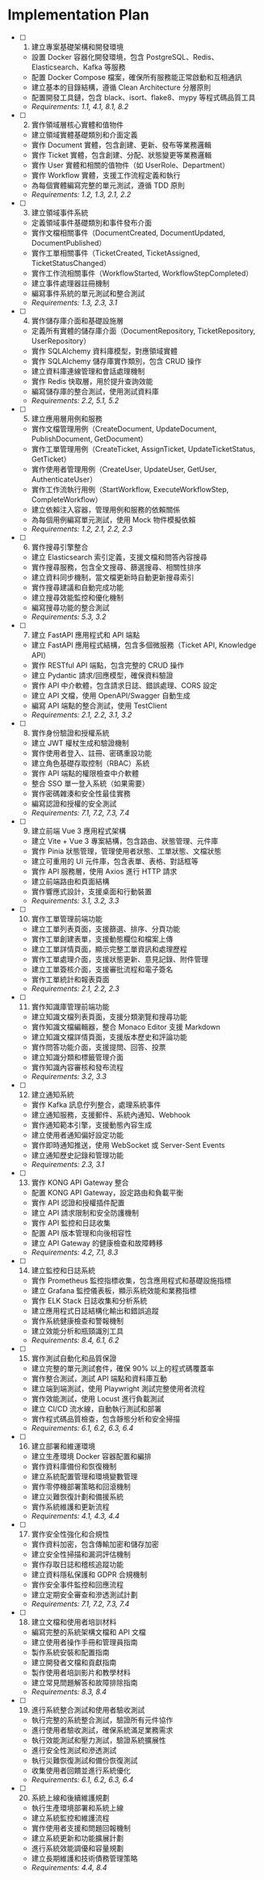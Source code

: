 # Implementation Plan

- [ ] 1. 建立專案基礎架構和開發環境

  - 設置 Docker 容器化開發環境，包含 PostgreSQL、Redis、Elasticsearch、Kafka 等服務
  - 配置 Docker Compose 檔案，確保所有服務能正常啟動和互相通訊
  - 建立基本的目錄結構，遵循 Clean Architecture 分層原則
  - 配置開發工具鏈，包含 black、isort、flake8、mypy 等程式碼品質工具
  - _Requirements: 1.1, 4.1, 8.1, 8.2_

- [ ] 2. 實作領域層核心實體和值物件

  - 建立領域實體基礎類別和介面定義
  - 實作 Document 實體，包含創建、更新、發布等業務邏輯
  - 實作 Ticket 實體，包含創建、分配、狀態變更等業務邏輯
  - 實作 User 實體和相關的值物件（如 UserRole、Department）
  - 實作 Workflow 實體，支援工作流程定義和執行
  - 為每個實體編寫完整的單元測試，遵循 TDD 原則
  - _Requirements: 1.2, 1.3, 2.1, 2.2_

- [ ] 3. 建立領域事件系統

  - 定義領域事件基礎類別和事件發布介面
  - 實作文檔相關事件（DocumentCreated, DocumentUpdated, DocumentPublished）
  - 實作工單相關事件（TicketCreated, TicketAssigned, TicketStatusChanged）
  - 實作工作流相關事件（WorkflowStarted, WorkflowStepCompleted）
  - 建立事件處理器註冊機制
  - 編寫事件系統的單元測試和整合測試
  - _Requirements: 1.3, 2.3, 3.1_

- [ ] 4. 實作儲存庫介面和基礎設施層

  - 定義所有實體的儲存庫介面（DocumentRepository, TicketRepository, UserRepository）
  - 實作 SQLAlchemy 資料庫模型，對應領域實體
  - 實作 SQLAlchemy 儲存庫實作類別，包含 CRUD 操作
  - 建立資料庫連線管理和會話處理機制
  - 實作 Redis 快取層，用於提升查詢效能
  - 編寫儲存庫的整合測試，使用測試資料庫
  - _Requirements: 2.2, 5.1, 5.2_

- [ ] 5. 建立應用層用例和服務

  - 實作文檔管理用例（CreateDocument, UpdateDocument, PublishDocument, GetDocument）
  - 實作工單管理用例（CreateTicket, AssignTicket, UpdateTicketStatus, GetTicket）
  - 實作使用者管理用例（CreateUser, UpdateUser, GetUser, AuthenticateUser）
  - 實作工作流執行用例（StartWorkflow, ExecuteWorkflowStep, CompleteWorkflow）
  - 建立依賴注入容器，管理用例和服務的依賴關係
  - 為每個用例編寫單元測試，使用 Mock 物件模擬依賴
  - _Requirements: 1.2, 2.1, 2.2, 2.3_

- [ ] 6. 實作搜尋引擎整合

  - 建立 Elasticsearch 索引定義，支援文檔和問答內容搜尋
  - 實作搜尋服務，包含全文搜尋、篩選搜尋、相關性排序
  - 建立資料同步機制，當文檔更新時自動更新搜尋索引
  - 實作搜尋建議和自動完成功能
  - 建立搜尋效能監控和優化機制
  - 編寫搜尋功能的整合測試
  - _Requirements: 5.3, 3.2_

- [ ] 7. 建立 FastAPI 應用程式和 API 端點

  - 建立 FastAPI 應用程式結構，包含多個微服務（Ticket API, Knowledge API）
  - 實作 RESTful API 端點，包含完整的 CRUD 操作
  - 建立 Pydantic 請求/回應模型，確保資料驗證
  - 實作 API 中介軟體，包含請求日誌、錯誤處理、CORS 設定
  - 建立 API 文檔，使用 OpenAPI/Swagger 自動生成
  - 編寫 API 端點的整合測試，使用 TestClient
  - _Requirements: 2.1, 2.2, 3.1, 3.2_

- [ ] 8. 實作身份驗證和授權系統

  - 建立 JWT 權杖生成和驗證機制
  - 實作使用者登入、註冊、密碼重設功能
  - 建立角色基礎存取控制（RBAC）系統
  - 實作 API 端點的權限檢查中介軟體
  - 整合 SSO 單一登入系統（如果需要）
  - 實作密碼雜湊和安全性最佳實務
  - 編寫認證和授權的安全測試
  - _Requirements: 7.1, 7.2, 7.3, 7.4_

- [ ] 9. 建立前端 Vue 3 應用程式架構

  - 建立 Vite + Vue 3 專案結構，包含路由、狀態管理、元件庫
  - 實作 Pinia 狀態管理，管理使用者狀態、工單狀態、文檔狀態
  - 建立可重用的 UI 元件庫，包含表單、表格、對話框等
  - 實作 API 服務層，使用 Axios 進行 HTTP 請求
  - 建立前端路由和頁面結構
  - 實作響應式設計，支援桌面和行動裝置
  - _Requirements: 3.1, 3.2, 3.3_

- [ ] 10. 實作工單管理前端功能

  - 建立工單列表頁面，支援篩選、排序、分頁功能
  - 實作工單創建表單，支援動態欄位和檔案上傳
  - 建立工單詳情頁面，顯示完整工單資訊和處理歷程
  - 實作工單處理介面，支援狀態更新、意見記錄、附件管理
  - 建立工單簽核介面，支援審批流程和電子簽名
  - 實作工單統計和報表頁面
  - _Requirements: 2.1, 2.2, 2.3_

- [ ] 11. 實作知識庫管理前端功能

  - 建立知識文檔列表頁面，支援分類瀏覽和搜尋功能
  - 實作知識文檔編輯器，整合 Monaco Editor 支援 Markdown
  - 建立知識文檔詳情頁面，支援版本歷史和評論功能
  - 實作問答功能介面，支援提問、回答、投票
  - 建立知識分類和標籤管理介面
  - 實作知識內容審核和發布流程
  - _Requirements: 3.2, 3.3_

- [ ] 12. 建立通知系統

  - 實作 Kafka 訊息佇列整合，處理系統事件
  - 建立通知服務，支援郵件、系統內通知、Webhook
  - 實作通知範本引擎，支援動態內容生成
  - 建立使用者通知偏好設定功能
  - 實作即時通知推送，使用 WebSocket 或 Server-Sent Events
  - 建立通知歷史記錄和管理功能
  - _Requirements: 2.3, 3.1_

- [ ] 13. 實作 KONG API Gateway 整合

  - 配置 KONG API Gateway，設定路由和負載平衡
  - 實作 API 認證和授權插件配置
  - 建立 API 請求限制和安全防護機制
  - 實作 API 監控和日誌收集
  - 配置 API 版本管理和向後相容性
  - 建立 API Gateway 的健康檢查和故障轉移
  - _Requirements: 4.2, 7.1, 8.3_

- [ ] 14. 建立監控和日誌系統

  - 實作 Prometheus 監控指標收集，包含應用程式和基礎設施指標
  - 建立 Grafana 監控儀表板，顯示系統效能和業務指標
  - 實作 ELK Stack 日誌收集和分析系統
  - 建立應用程式日誌結構化輸出和錯誤追蹤
  - 實作系統健康檢查和警報機制
  - 建立效能分析和瓶頸識別工具
  - _Requirements: 8.4, 6.1, 6.2_

- [ ] 15. 實作測試自動化和品質保證

  - 建立完整的單元測試套件，確保 90% 以上的程式碼覆蓋率
  - 實作整合測試，測試 API 端點和資料庫互動
  - 建立端到端測試，使用 Playwright 測試完整使用者流程
  - 實作效能測試，使用 Locust 進行負載測試
  - 建立 CI/CD 流水線，自動執行測試和部署
  - 實作程式碼品質檢查，包含靜態分析和安全掃描
  - _Requirements: 6.1, 6.2, 6.3, 6.4_

- [ ] 16. 建立部署和維運環境

  - 建立生產環境 Docker 容器配置和編排
  - 實作資料庫備份和恢復機制
  - 建立系統配置管理和環境變數管理
  - 實作零停機部署策略和回滾機制
  - 建立災難恢復計劃和備援系統
  - 實作系統維護和更新流程
  - _Requirements: 4.1, 4.3, 4.4_

- [ ] 17. 實作安全性強化和合規性

  - 實作資料加密，包含傳輸加密和儲存加密
  - 建立安全性掃描和漏洞評估機制
  - 實作存取日誌和稽核追蹤功能
  - 建立資料隱私保護和 GDPR 合規機制
  - 實作安全事件監控和回應流程
  - 建立定期安全審查和滲透測試計劃
  - _Requirements: 7.1, 7.2, 7.3, 7.4_

- [ ] 18. 建立文檔和使用者培訓材料

  - 編寫完整的系統架構文檔和 API 文檔
  - 建立使用者操作手冊和管理員指南
  - 製作系統安裝和配置指南
  - 建立開發者文檔和貢獻指南
  - 製作使用者培訓影片和教學材料
  - 建立常見問題解答和故障排除指南
  - _Requirements: 8.3, 8.4_

- [ ] 19. 進行系統整合測試和使用者驗收測試

  - 執行完整的系統整合測試，驗證所有元件協作
  - 進行使用者驗收測試，確保系統滿足業務需求
  - 執行效能測試和壓力測試，驗證系統擴展性
  - 進行安全性測試和滲透測試
  - 執行災難恢復測試和備份恢復測試
  - 收集使用者回饋並進行系統優化
  - _Requirements: 6.1, 6.2, 6.3, 6.4_

- [ ] 20. 系統上線和後續維護規劃
  - 執行生產環境部署和系統上線
  - 建立系統監控和維護流程
  - 實作使用者支援和問題回報機制
  - 建立系統更新和功能擴展計劃
  - 進行系統效能調優和容量規劃
  - 建立長期維護和技術債務管理策略
  - _Requirements: 4.4, 8.4_
